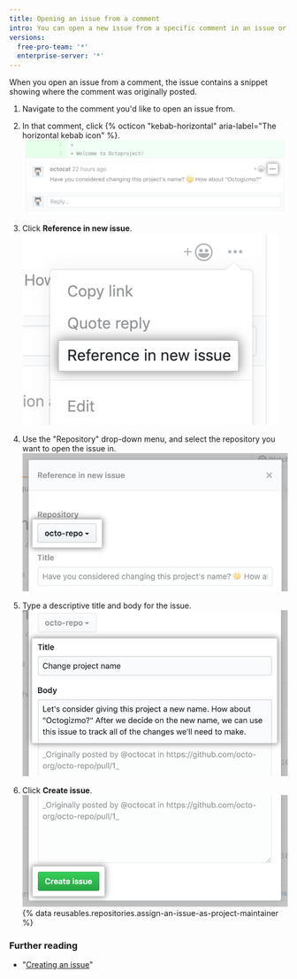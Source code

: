 ```yaml
---
title: Opening an issue from a comment
intro: You can open a new issue from a specific comment in an issue or pull request.
versions:
  free-pro-team: '*'
  enterprise-server: '*'
---
```


When you open an issue from a comment, the issue contains a snippet showing where the comment was originally posted.

1. Navigate to the comment you'd like to open an issue from.

2. In that comment, click {% octicon "kebab-horizontal" aria-label="The horizontal kebab icon" %}.
  ![Kebab button in pull request review comment](/assets/images/help/pull_requests/kebab-in-pull-request-review-comment.png)
3. Click **Reference in new issue**.
  ![Reference in new issue menu item](/assets/images/help/pull_requests/reference-in-new-issue.png)
4. Use the "Repository" drop-down menu, and select the repository you want to open the issue in.
  ![Repository dropdown for new issue](/assets/images/help/pull_requests/new-issue-repository.png)
5. Type a descriptive title and body for the issue.
  ![Title and body for new issue](/assets/images/help/pull_requests/new-issue-title-and-body.png)
6. Click **Create issue**.
  ![Button to create new issue](/assets/images/help/pull_requests/create-issue.png)
{% data reusables.repositories.assign-an-issue-as-project-maintainer %}

### Further reading

- "[Creating an issue](/github/managing-your-work-on-github/creating-an-issue)"
